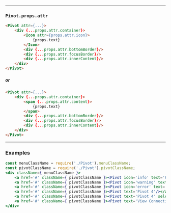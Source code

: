 ______________________________________________________________________________

### `Pivot.props.attr`

```html
<Pivot attr={...}>
    <div {...props.attr.container}>
        <Icon attr={props.attr.icon}>
            {props.text}
        </Icon>
        <div {...props.attr.bottomBorder}/>
        <div {...props.attr.focusBorder}/>
        <div {...props.attr.innerContent}/>
    </div>
</Pivot>
```

##### or

```html
<Pivot attr={...}>
    <div {...props.attr.container}>
        <span {...props.attr.content}>
            {props.text}
        </span>
        <div {...props.attr.bottomBorder}/>
        <div {...props.attr.focusBorder}/>
        <div {...props.attr.innerContent}/>
    </div>
</Pivot>
```

______________________________________________________________________________

### Examples

```jsx
const menuClassName = require('./Pivot').menuClassName;
const pivotClassName = require('./Pivot').pivotClassName;
<div className={ menuClassName }>
    <a href='#' className={ pivotClassName }><Pivot icon='info' text='Pivot 1' selected/></a>
    <a href='#' className={ pivotClassName }><Pivot icon='warning' text='Pivot 2'/></a>
    <a href='#' className={ pivotClassName }><Pivot icon='error' text='Pivot 3' disabled/></a>
    <a href='#' className={ pivotClassName }><Pivot text='Pivot 4'/></a>
    <a href='#' className={ pivotClassName }><Pivot text='Pivot 4' selected disabled/></a>
    <a href='#' className={ pivotClassName }><Pivot text='View Connection Information Information' selected /></a>
</div>
```